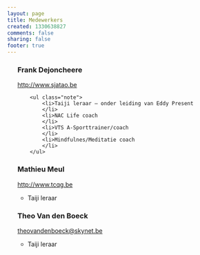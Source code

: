 ```yaml
--- 
layout: page
title: Medewerkers
created: 1330638827
comments: false
sharing: false
footer: true
---
```


<ul id="hcard-Frank-Dejoncheere" class="vcard">
	<h3 class="fn">Frank Dejoncheere</h3>
	<a href="http://www.sjatao.be" class="url">http://www.sjatao.be</a>
	
		<ul class="note">
			<li>Taiji leraar – onder leiding van Eddy Present
			</li>
			<li>NAC Life coach
			</li>
			<li>VTS A-Sporttrainer/coach
			</li>
			<li>Mindfulnes/Meditatie coach
			</li>
		</ul>
</ul>


<ul id="hcard-Mathieu-Meul" class="vcard">
	<h3 class="fn">Mathieu Meul</h3>
		<a href="http://www.tcqg.be" class="url">http://www.tcqg.be</a>
		<ul class="note">
			<li>Taiji leraar
			</li>
		</ul>
</ul>


<ul id="hcard-Theo-VandenBoeck" class="vcard">
	<h3 class="fn">Theo Van den Boeck</h3>
	<a href="mailto:theovandenboeck@skynet.be" class="email">theovandenboeck@skynet.be</a>
	<ul class="note">
			<li>Taiji leraar
			</li>
		</ul>
</ul>
